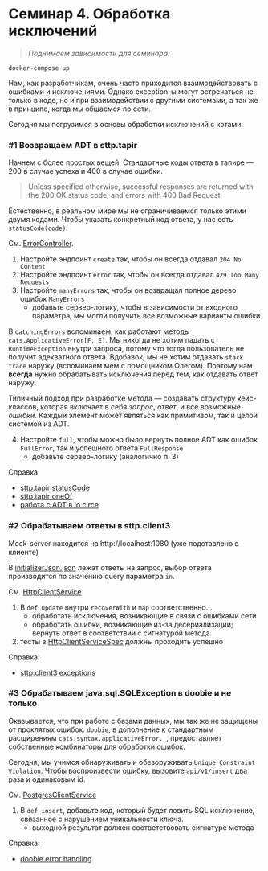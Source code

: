 
# Семинар 4. Обработка исключений

> _Поднимаем зависимости для семинара:_
```shell
docker-compose up
```

Нам, как разработчикам, очень часто приходится взаимодействовать с ошибками и исключениями.
Однако exception-ы могут встречаться не только в коде, но и при взаимодействии с другими системами, а так же в принципе, когда мы общаемся по сети.  

Сегодня мы погрузимся в основы обработки исключений с котами.

### #1 Возвращаем ADT в sttp.tapir

Начнем с более простых вещей. Стандартные коды ответа в тапире — 200 в случае успеха и 400 в случае ошибки.
> Unless specified otherwise, successful responses are returned with the 200 OK status code, and errors with 400 Bad Request

Естественно, в реальном мире мы не ограничиваемся только этими двумя кодами.
Чтобы указать конкретный код ответа, у нас есть `statusCode(code)`.

См. [ErrorController](src/main/scala/lab4/endpoints/ErrorController.scala).

1. Настройте эндпоинт `create` так, чтобы он всегда отдавал `204 No Content`
2. Настройте эндпоинт `error` так, чтобы он всегда отдавал `429 Too Many Requests`
3. Настройте `manyErrors` так, чтобы он возвращал полное дерево ошибок `ManyErrors`
    - добавьте сервер-логику, чтобы в зависимости от входного параметра, мы могли получить все возможные варианты ошибки

В `catchingErrors` вспоминаем, как работают методы `cats.ApplicativeError[F, E]`.
Мы никогда не хотим падать с `RuntimeException` внутри запроса, потому что тогда пользователь не получит адекватного ответа.
Вдобавок, мы не хотим отдавать `stack trace` наружу (вспоминаем мем с помощником Олегом).
Поэтому нам **всегда** нужно обрабатывать исключения перед тем, как отдавать ответ наружу.

Типичный подход при разработке метода — создавать структуру кейс-классов, которая включает в себя _запрос_, _ответ_, и все возможные _ошибки_.
Каждый элемент может являться как примитивом, так и целой системой из ADT.

4. Настройте `full`, чтобы можно было вернуть полное ADT как ошибок `FullError`, так и успешного ответа `FullResponse`
    - добавьте сервер-логику (аналогично п. 3)

Справка
- [sttp.tapir statusCode](https://tapir.softwaremill.com/en/latest/endpoint/ios.html)
- [sttp.tapir oneOf](https://tapir.softwaremill.com/en/latest/endpoint/oneof.html)
- [работа с ADT в io.circe](https://circe.github.io/circe/codecs/adt.html)

### #2 Обрабатываем ответы в sttp.client3

Mock-server находится на http://localhost:1080 (уже подставлено в клиенте)

В [initializerJson.json](mocks/mockserver/initializerJson.json) лежат ответы на запрос, выбор ответа производится по значению query параметра `in`.

См. [HttpClientService](src/main/scala/lab4/services/HttpClientService.scala)
1. В `def update` внутри `recoverWith` и `map` соответственно... 
    - обработать исключения, возникающие в связи с ошибками сети
    - обработать ошибки, возникающие из-за десериализации; вернуть ответ в соответствии с сигнатурой метода
2. тесты в [HttpClientServiceSpec](src/test/scala/lab4/services/HttpClientServiceSpec.scala) должны проходить успешно

Справка:
- [sttp.client3 exceptions](https://sttp.softwaremill.com/en/stable/responses/exceptions.html)

### #3 Обрабатываем java.sql.SQLException в doobie и не только

Оказывается, что при работе с базами данных, мы так же не защищены от проклятых ошибок.
`doobie`, в дополнение к стандартным расширениям `cats.syntax.applicativeError._`, предоставляет собственные комбинаторы для обработки ошибок.

Сегодня, мы учимся обнаруживать и обезоруживать `Unique Constraint Violation`.
Чтобы воспроизвести ошибку, вызовите `api/v1/insert` два раза и одинаковым id.

См. [PostgresClientService](src/main/scala/lab4/services/PostgresClientService.scala)
1. В `def insert`, добавьте код, который будет ловить SQL исключение, связанное с нарушением уникальности ключа.
    - выходной результат должен соответствовать сигнатуре метода

Справка:
- [doobie error handling](https://tpolecat.github.io/doobie/docs/09-Error-Handling.html)
